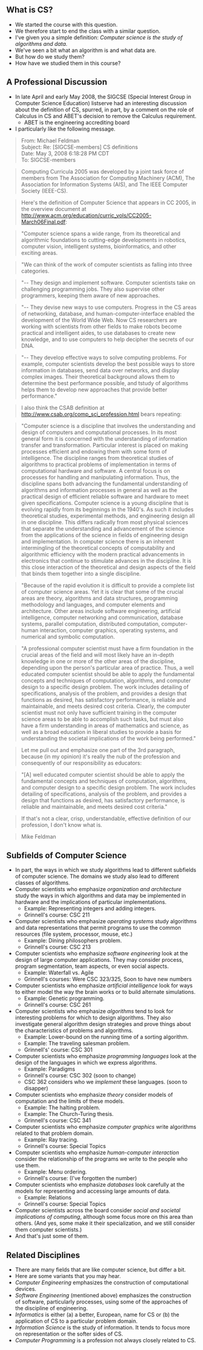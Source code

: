 What is CS?
-----------

* We started the course with this question.
* We therefore start to end the class with a similar question.
* I've given you a simple definition:
  *Computer science is the study of algorithms and data.*
* We've seen a bit what an algorithm is and what data are.
* But how do we study them?
* How have we studied them in this course?

A Professional Discussion
-------------------------

* In late April and early May 2008, the SIGCSE (Special Interest Group
  in Computer Science Education) listserve had an interesting discussion
  about the definition of CS, spurred, in part, by a comment on the role
  of Calculus in CS and ABET's decision to remove the Calculus requirement.
    * ABET is the engineering accrediting board
* I particularly like the following message.

> From:   Michael Feldman   
> Subject: Re: [SIGCSE-members] CS definitions  
> Date: May 3, 2008 6:18:28 PM CDT  
> To:   SIGCSE-members  

> Computing Curricula 2005 was developed by a joint task force of members
from The Association for Computing Machinery (ACM), The Association for
Information Systems (AIS), and The IEEE Computer Society (IEEE-CS).

> Here's the definition of Computer Science that appears in CC 2005, in
the overview document at
http://www.acm.org/education/curric_vols/CC2005-March06Final.pdf:

> "Computer science spans a wide range, from its theoretical and
algorithmic foundations to cutting-edge developments in robotics,
computer vision, intelligent systems, bioinformatics, and other exciting
areas.

> "We can think of the work of computer scientists as falling into three
categories.

> "-- They design and implement software.  Computer scientists take on
challenging programming jobs. They also supervise other programmers,
keeping them aware of new approaches.

> "-- They devise new ways to use computers.  Progress in the CS areas of
networking, database, and human-computer-interface enabled the
development of the World Wide Web.  Now CS researchers are working with
scientists from other fields to make robots become practical and
intelligent aides, to use databases to create new knowledge, and to use
computers to help decipher the secrets of our DNA.

> "-- They develop effective ways to solve computing problems.  For
example, computer scientists develop the best possible ways to store
information in databases, send data over networks, and display complex
images. Their theoretical background allows them to determine the best
performance possible, and tstudy of algorithms helps them to develop new
approaches that provide better performance."

> I also think the CSAB definition at
<http://www.csab.org/comp_sci_profession.html>
bears repeating:

> "Computer science is a discipline that involves the understanding and
design of computers and computational processes. In its most general
form it is concerned with the understanding of information transfer and
transformation. Particular interest is placed on making processes
efficient and endowing them with some form of intelligence. The
discipline ranges from theoretical studies of algorithms to practical
problems of implementation in terms of computational hardware and
software. A central focus is on processes for handling and manipulating
information. Thus, the discipline spans both advancing the fundamental
understanding of algorithms and information processes in general as well
as the practical design of efficient reliable software and hardware to
meet given specifications. Computer science is a young discipline that
is evolving rapidly from its beginnings in the 1940's. As such it
includes theoretical studies, experimental methods, and engineering
design all in one discipline. This differs radically from most physical
sciences that separate the understanding and advancement of the science
from the applications of the science in fields of engineering design and
implementation. In computer science there is an inherent intermingling
of the theoretical concepts of computability and algorithmic efficiency
with the modern practical advancements in electronics that continue to
stimulate advances in the discipline. It is this close interaction of
the theoretical and design aspects of the field that binds them together
into a single discipline.

> "Because of the rapid evolution it is difficult to provide a complete
list of computer science areas. Yet it is clear that some of the crucial
areas are theory, algorithms and data structures, programming
methodology and languages, and computer elements and architecture. Other
areas include software engineering, artificial intelligence, computer
networking and communication, database systems, parallel computation,
distributed computation, computer-human interaction, computer graphics,
operating systems, and numerical and symbolic computation.

> "A professional computer scientist must have a firm foundation in the
crucial areas of the field and will most likely have an in-depth
knowledge in one or more of the other areas of the discipline, depending
upon the person's particular area of practice. Thus, a well educated
computer scientist should be able to apply the fundamental concepts and
techniques of computation, algorithms, and computer design to a specific
design problem. The work includes detailing of specifications, analysis
of the problem, and provides a design that functions as desired, has
satisfactory performance, is reliable and maintainable, and meets
desired cost criteria. Clearly, the computer scientist must not only
have sufficient training in the computer science areas to be able to
accomplish such tasks, but must also have a firm understanding in areas
of mathematics and science, as well as a broad education in liberal
studies to provide a basis for understanding the societal implications
of the work being performed."

> Let me pull out and emphasize one part of the 3rd paragraph, because (in
my opinion) it's really the nub of the profession and consequently of
our responsibility as educators:

> "[A] well educated computer scientist should be able to apply the
fundamental concepts and techniques of computation, algorithms, and
computer design to a specific design problem. The work includes
detailing of specifications, analysis of the problem, and provides a
design that functions as desired, has satisfactory performance, is
reliable and maintainable, and meets desired cost criteria."

> If that's not a clear, crisp, understandable, effective definition of
our profession, I don't know what is.

> Mike Feldman

Subfields of Computer Science
-----------------------------

* In part, the ways in which we study algorithms lead to different
  subfields of computer science.  The domains we study also lead
  to different classes of algorithms.
* Computer scientists who emphasize
  *organization and architecture*
  study the ways in which algorithms and data may be implemented
  in hardware and the implications of particular implementations.
    * Example: Representing integers and adding integers.
    * Grinnell's course: CSC 211
* Computer scientists who emphasize *operating systems* study
  algorithms and data representations that permit programs to use
  the common resources (file system, processor, mouse, etc.)  
    * Example: Dining philosophers problem.
    * Grinnell's course: CSC 213
* Computer scientists who emphasize *software engineering*
  look at the design of large computer applications.  They may consider
  process, program segmentation, team aspects, or even social
  aspects.
    * Example: Waterfall vs. Agile
    * Grinnell's courses: Were CSC 323/325, Soon to have new numbers
* Computer scientists who emphasize *artificial intelligence*
  look for ways to either model the way the brain works or to build
  alternate simulations.
    * Example: Genetic programming.
    * Grinnell's course: CSC 261 
* Computer scientists who emphasize *algorithms* tend to
  look for interesting problems for which to design algorithms.  They
  also investigate general algorithm design strategies and prove
  things about the characteristics of problems and algorithms.
    * Example: Lower-bound on the running time of a sorting algorithm.
    * Example: The traveling salesman problem. 
    * Grinnell's' course: CSC 301
* Computer scientists who emphasize *programming languages* look
  at the design of the languages in which we express algorithms.
    * Example: Paradigms
    * Grinnell's course: CSC 302 (soon to change)
    * CSC 362 considers who we *implement* these languages. (soon to disapper)
* Computer scientists who emphasize *theory* consider
  models of computation and the limits of these models.  
    * Example: The halting problem.
    * Example: The Church-Turing thesis.
    * Grinnell's course: CSC 341
* Computer scientists who emphasize *computer graphics* write
  algorithms related to that problem domain.
    * Example: Ray tracing.
    * Grinnell's course: Special Topics
* Computer scientists who emphasize *human-computer interaction*
  consider the relationship of the programs we write to the people
  who use them.
    * Example: Menu ordering.
    * Grinnell's course: (I've forgotten the number)
* Computer scientists who emphasize *databases* look carefully
  at the models for representing and accessing large amounts of data.
    * Example: Relations
    * Grinnell's course: Special Topics
* Computer scientists across the board consider *social and
  societal implications of computing*, although some focus more on
  this area than others.  (And yes, some make it their specialization,
  and we still consider them computer scientists.)
* And that's just some of them.

Related Disciplines
-------------------

* There are many fields that are like computer science, but differ a bit.
* Here are some variants that you may hear.
* *Computer Engineering* emphasizes the construction of computational 
  devices. 
* *Software Engineering* (mentioned above) emphasizes the
  construction of software, particularly processes, using some of the
  approaches of the discipline of engineering.
* *Informatics* is either (a) a better, European, name for
  CS or (b) the application of CS to a particular problem domain.
* *Information Science* is the study of information.  It tends
  to focus more on representation or the softer sides of CS.
* *Computer Programming* is a profession not always closely
  related to CS.

